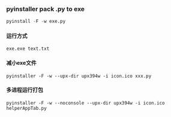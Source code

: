 ### pyinstaller pack .py to exe
```python
pyinstall -F -w exe.py
```

#### 运行方式
```
exe.exe text.txt
```
#### 减小exe文件
```
pyinstaller -F -w --upx-dir upx394w -i icon.ico xxx.py 
```
#### 多进程运行打包
```
pyinstaller -F -w --noconsole --upx-dir upx394w -i icon.ico helperAppTab.py
```